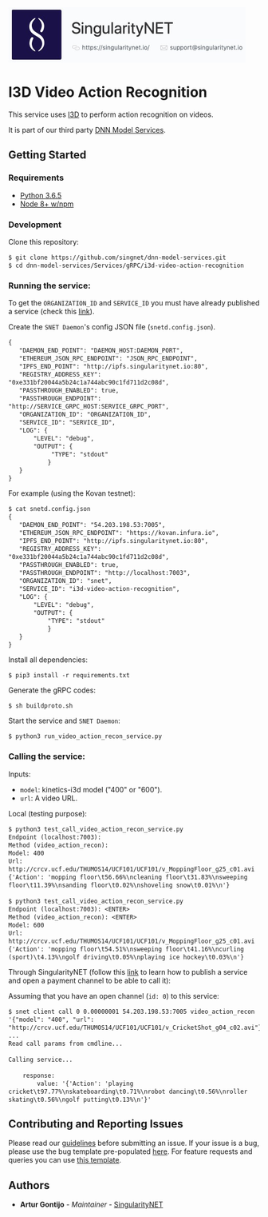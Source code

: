 [issue-template]: ../../../../../issues/new?template=BUG_REPORT.md
[feature-template]: ../../../../../issues/new?template=FEATURE_REQUEST.md

![singnetlogo](../../../docs/assets/singnet-logo.jpg?raw=true 'SingularityNET')

# I3D Video Action Recognition

This service uses [I3D](https://github.com/deepmind/kinetics-i3d) to perform action recognition on videos.

It is part of our third party [DNN Model Services](https://github.com/singnet/dnn-model-services).

## Getting Started

### Requirements

- [Python 3.6.5](https://www.python.org/downloads/release/python-365/)
- [Node 8+ w/npm](https://nodejs.org/en/download/)

### Development

Clone this repository:

```
$ git clone https://github.com/singnet/dnn-model-services.git
$ cd dnn-model-services/Services/gRPC/i3d-video-action-recognition
```

### Running the service:

To get the `ORGANIZATION_ID` and `SERVICE_ID` you must have already published a service (check this [link](https://dev.singularitynet.io/tutorials/publish/)).

Create the `SNET Daemon`'s config JSON file (`snetd.config.json`).

```
{
   "DAEMON_END_POINT": "DAEMON_HOST:DAEMON_PORT",
   "ETHEREUM_JSON_RPC_ENDPOINT": "JSON_RPC_ENDPOINT",
   "IPFS_END_POINT": "http://ipfs.singularitynet.io:80",
   "REGISTRY_ADDRESS_KEY": "0xe331bf20044a5b24c1a744abc90c1fd711d2c08d",
   "PASSTHROUGH_ENABLED": true,
   "PASSTHROUGH_ENDPOINT": "http://SERVICE_GRPC_HOST:SERVICE_GRPC_PORT",  
   "ORGANIZATION_ID": "ORGANIZATION_ID",
   "SERVICE_ID": "SERVICE_ID",
   "LOG": {
       "LEVEL": "debug",
       "OUTPUT": {
            "TYPE": "stdout"
           }
   }
}
```

For example (using the Kovan testnet):

```
$ cat snetd.config.json
{
   "DAEMON_END_POINT": "54.203.198.53:7005",
   "ETHEREUM_JSON_RPC_ENDPOINT": "https://kovan.infura.io",
   "IPFS_END_POINT": "http://ipfs.singularitynet.io:80",
   "REGISTRY_ADDRESS_KEY": "0xe331bf20044a5b24c1a744abc90c1fd711d2c08d",
   "PASSTHROUGH_ENABLED": true,
   "PASSTHROUGH_ENDPOINT": "http://localhost:7003",
   "ORGANIZATION_ID": "snet",
   "SERVICE_ID": "i3d-video-action-recognition",
   "LOG": {
       "LEVEL": "debug",
       "OUTPUT": {
           "TYPE": "stdout"
           }
   }
}
```
Install all dependencies:
```
$ pip3 install -r requirements.txt
```
Generate the gRPC codes:
```
$ sh buildproto.sh
```
Start the service and `SNET Daemon`:
```
$ python3 run_video_action_recon_service.py
```

### Calling the service:

Inputs:
  - `model`: kinetics-i3d model ("400" or "600").
  - `url`: A video URL.

Local (testing purpose):

```
$ python3 test_call_video_action_recon_service.py
Endpoint (localhost:7003):
Method (video_action_recon): 
Model: 400
Url: http://crcv.ucf.edu/THUMOS14/UCF101/UCF101/v_MoppingFloor_g25_c01.avi
{'Action': 'mopping floor\t56.66%\ncleaning floor\t31.83%\nsweeping floor\t11.39%\nsanding floor\t0.02%\nshoveling snow\t0.01%\n'}

$ python3 test_call_video_action_recon_service.py 
Endpoint (localhost:7003): <ENTER>
Method (video_action_recon): <ENTER>
Model: 600
Url: http://crcv.ucf.edu/THUMOS14/UCF101/UCF101/v_MoppingFloor_g25_c01.avi
{'Action': 'mopping floor\t54.51%\nsweeping floor\t41.16%\ncurling (sport)\t4.13%\ngolf driving\t0.05%\nplaying ice hockey\t0.03%\n'}
```

Through SingularityNET (follow this [link](https://dev.singularitynet.io/tutorials/publish/) to learn how to publish a service and open a payment channel to be able to call it):

Assuming that you have an open channel (`id: 0`) to this service:

```
$ snet client call 0 0.00000001 54.203.198.53:7005 video_action_recon '{"model": "400", "url": "http://crcv.ucf.edu/THUMOS14/UCF101/UCF101/v_CricketShot_g04_c02.avi"}'
...
Read call params from cmdline...

Calling service...

    response:
        value: '{'Action': 'playing cricket\t97.77%\nskateboarding\t0.71%\nrobot dancing\t0.56%\nroller skating\t0.56%\ngolf putting\t0.13%\n'}'
```

## Contributing and Reporting Issues

Please read our [guidelines](https://dev.singularitynet.io/docs/contribute/contribution-guidelines/#submitting-an-issue) before submitting an issue. If your issue is a bug, please use the bug template pre-populated [here][issue-template]. For feature requests and queries you can use [this template][feature-template].

## Authors

* **Artur Gontijo** - *Maintainer* - [SingularityNET](https://www.singularitynet.io)
